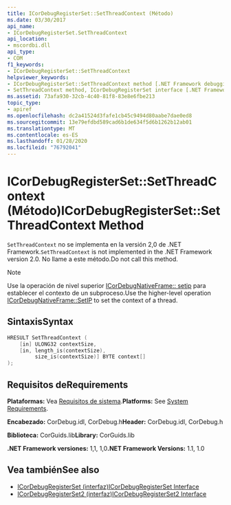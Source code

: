```yaml
---
title: ICorDebugRegisterSet::SetThreadContext (Método)
ms.date: 03/30/2017
api_name:
- ICorDebugRegisterSet.SetThreadContext
api_location:
- mscordbi.dll
api_type:
- COM
f1_keywords:
- ICorDebugRegisterSet::SetThreadContext
helpviewer_keywords:
- ICorDebugRegisterSet::SetThreadContext method [.NET Framework debugging]
- SetThreadContext method, ICorDebugRegisterSet interface [.NET Framework debugging]
ms.assetid: 73afa930-32cb-4c40-81f8-83e8e6fbe213
topic_type:
- apiref
ms.openlocfilehash: dc2a41524d3fafe1cb45c9494d80aabe7dae0ed8
ms.sourcegitcommit: 13e79efdbd589cad6b1de634f5d6b1262b12ab01
ms.translationtype: MT
ms.contentlocale: es-ES
ms.lasthandoff: 01/28/2020
ms.locfileid: "76792041"
---
```

# <a name="icordebugregistersetsetthreadcontext-method"></a><span data-ttu-id="5f34f-102">ICorDebugRegisterSet::SetThreadContext (Método)</span><span class="sxs-lookup"><span data-stu-id="5f34f-102">ICorDebugRegisterSet::SetThreadContext Method</span></span>
<span data-ttu-id="5f34f-103">`SetThreadContext` no se implementa en la versión 2,0 de .NET Framework.</span><span class="sxs-lookup"><span data-stu-id="5f34f-103">`SetThreadContext` is not implemented in the .NET Framework version 2.0.</span></span> <span data-ttu-id="5f34f-104">No llame a este método.</span><span class="sxs-lookup"><span data-stu-id="5f34f-104">Do not call this method.</span></span>  
  
> [!NOTE]
> <span data-ttu-id="5f34f-105">Use la operación de nivel superior [ICorDebugNativeFrame:: setip](icordebugnativeframe-setip-method.md) para establecer el contexto de un subproceso.</span><span class="sxs-lookup"><span data-stu-id="5f34f-105">Use the higher-level operation [ICorDebugNativeFrame::SetIP](icordebugnativeframe-setip-method.md) to set the context of a thread.</span></span>  
  
## <a name="syntax"></a><span data-ttu-id="5f34f-106">Sintaxis</span><span class="sxs-lookup"><span data-stu-id="5f34f-106">Syntax</span></span>  
  
```cpp  
HRESULT SetThreadContext (  
    [in] ULONG32 contextSize,  
    [in, length_is(contextSize),  
         size_is(contextSize)] BYTE context[]  
);  
```  
  
## <a name="requirements"></a><span data-ttu-id="5f34f-107">Requisitos de</span><span class="sxs-lookup"><span data-stu-id="5f34f-107">Requirements</span></span>  
 <span data-ttu-id="5f34f-108">**Plataformas:** Vea [Requisitos de sistema](../../../../docs/framework/get-started/system-requirements.md).</span><span class="sxs-lookup"><span data-stu-id="5f34f-108">**Platforms:** See [System Requirements](../../../../docs/framework/get-started/system-requirements.md).</span></span>  
  
 <span data-ttu-id="5f34f-109">**Encabezado:** CorDebug.idl, CorDebug.h</span><span class="sxs-lookup"><span data-stu-id="5f34f-109">**Header:** CorDebug.idl, CorDebug.h</span></span>  
  
 <span data-ttu-id="5f34f-110">**Biblioteca:** CorGuids.lib</span><span class="sxs-lookup"><span data-stu-id="5f34f-110">**Library:** CorGuids.lib</span></span>  
  
 <span data-ttu-id="5f34f-111">**.NET Framework versiones:** 1,1, 1,0</span><span class="sxs-lookup"><span data-stu-id="5f34f-111">**.NET Framework Versions:** 1.1, 1.0</span></span>  
  
## <a name="see-also"></a><span data-ttu-id="5f34f-112">Vea también</span><span class="sxs-lookup"><span data-stu-id="5f34f-112">See also</span></span>

- [<span data-ttu-id="5f34f-113">ICorDebugRegisterSet (interfaz)</span><span class="sxs-lookup"><span data-stu-id="5f34f-113">ICorDebugRegisterSet Interface</span></span>](icordebugregisterset-interface.md)
- [<span data-ttu-id="5f34f-114">ICorDebugRegisterSet2 (interfaz)</span><span class="sxs-lookup"><span data-stu-id="5f34f-114">ICorDebugRegisterSet2 Interface</span></span>](icordebugregisterset2-interface.md)
